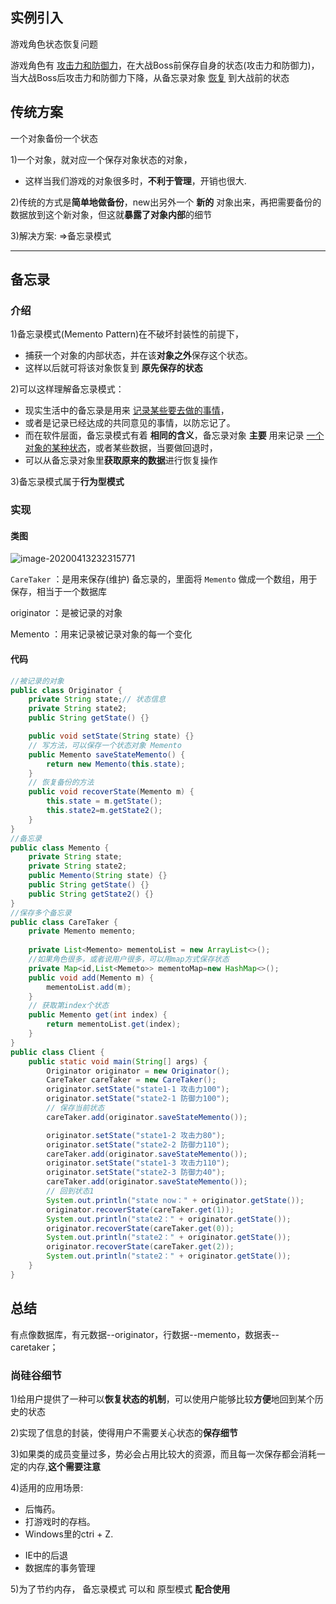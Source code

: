 ## 实例引入

游戏角色状态恢复问题

游戏角色有 <u>攻击力和防御力</u>，在大战Boss前保存自身的状态(攻击力和防御力)，当大战Boss后攻击力和防御力下降，从备忘录对象 <u>恢复</u> 到大战前的状态

## 传统方案

一个对象备份一个状态

1)一个对象，就对应一个保存对象状态的对象， 

- 这样当我们游戏的对象很多时，**不利于管理**，开销也很大.

2)传统的方式是**简单地做备份**，new出另外一个 **新的** 对象出来，再把需要备份的数据放到这个新对象，但这就**暴露了对象内部**的细节

3)解决方案: =>备忘录模式

---

## 备忘录

### 介绍

1)备忘录模式(Memento Pattern)在不破坏封装性的前提下，

* 捕获一个对象的内部状态，并在该**对象之外**保存这个状态。
* 这样以后就可将该对象恢复到 **原先保存的状态**

2)可以这样理解备忘录模式：

* 现实生活中的备忘录是用来 <u>记录某些要去做的事情</u>，
* 或者是记录已经达成的共同意见的事情，以防忘记了。
* 而在软件层面，备忘录模式有着 **相同的含义**，备忘录对象 **主要** 用来记录 <u>一个对象的某种状态</u>，或者某些数据，当要做回退时，
* 可以从备忘录对象里**获取原来的数据**进行恢复操作

3)备忘录模式属于**行为型模式**

### 实现

#### 类图

![image-20200413232315771](E:\Desktop\note\Java设计模式\2.正文\19.备忘录模式.assets\image-20200413232315771.png)

`CareTaker` ：是用来保存(维护) 备忘录的，里面将 `Memento` 做成一个数组，用于保存，相当于一个数据库

originator ：是被记录的对象

Memento ：用来记录被记录对象的每一个变化



#### 代码

```java
//被记录的对象
public class Originator {
	private String state;// 状态信息
    private String state2;
	public String getState() {}

	public void setState(String state) {}
	// 写方法，可以保存一个状态对象 Memento
	public Memento saveStateMemento() {
		return new Memento(this.state);
	}
	// 恢复备份的方法
	public void recoverState(Memento m) {
		this.state = m.getState();
        this.state2=m.getState2();
	}
}
//备忘录
public class Memento {
	private String state;
    private String state2;
	public Memento(String state) {}
	public String getState() {}
    public String getState2() {}
}
//保存多个备忘录
public class CareTaker {
    private Memento memento;
    
	private List<Memento> mementoList = new ArrayList<>();
    //如果角色很多，或者说用户很多，可以用map方式保存状态
    private Map<id,List<Memeto>> mementoMap=new HashMap<>();
	public void add(Memento m) {
		mementoList.add(m);
	}
	// 获取第index个状态
	public Memento get(int index) {
		return mementoList.get(index);
	}
}
public class Client {
	public static void main(String[] args) {
		Originator originator = new Originator();
		CareTaker careTaker = new CareTaker();
		originator.setState("state1-1 攻击力100");
        originator.setState("state2-1 防御力100");
		// 保存当前状态
		careTaker.add(originator.saveStateMemento());

		originator.setState("state1-2 攻击力80");
        originator.setState("state2-2 防御力110");
		careTaker.add(originator.saveStateMemento());
		originator.setState("state1-3 攻击力110");
        originator.setState("state2-3 防御力40");
		careTaker.add(originator.saveStateMemento());
		// 回到状态1
		System.out.println("state now：" + originator.getState());
		originator.recoverState(careTaker.get(1));
		System.out.println("state2：" + originator.getState());
		originator.recoverState(careTaker.get(0));
		System.out.println("state2：" + originator.getState());
		originator.recoverState(careTaker.get(2));
		System.out.println("state2：" + originator.getState());
	}
}
```

## 总结

有点像数据库，有元数据--originator，行数据--memento，数据表--caretaker；

### 尚硅谷细节

1)给用户提供了一种可以**恢复状态的机制**，可以使用户能够比较**方便**地回到某个历史的状态

2)实现了信息的封装，使得用户不需要关心状态的**保存细节**

3)如果类的成员变量过多，势必会占用比较大的资源，而且每一次保存都会消耗一定的内存,**这个需要注意**

4)适用的应用场景: 

- 后悔药。
- 打游戏时的存档。
- Windows里的ctri + Z.

* IE中的后退
*  数据库的事务管理

5)为了节约内存， 备忘录模式  可以和  原型模式  **配合使用**


